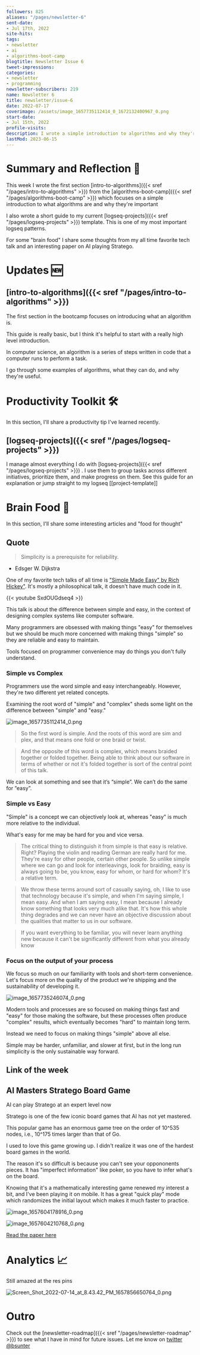 ```yaml
---
followers: 825
aliases: "/pages/newsletter-6"
sent-date:
- Jul 17th, 2022
site-hits: 
tags:
- newsletter
- ai
- algorithms-boot-camp
blogtitle: Newsletter Issue 6
tweet-impressions: 
categories:
- newsletter
- programming
newsletter-subscribers: 219
name: Newsletter 6
title: newsletter/issue-6
date: 2022-07-17
coverimage: /assets/image_1657735112414_0_1672132400967_0.png
start-date:
- Jul 15th, 2022
profile-visits: 
description: I wrote a simple introduction to algorithms and why they're important and a short guide to my current logseq-projects template.
lastMod: 2023-06-15
---
```

# Summary and Reflection 🤔

This week I wrote the first section [intro-to-algorithms]({{< sref "/pages/intro-to-algorithms" >}}) from the [algorithms-boot-camp]({{< sref "/pages/algorithms-boot-camp" >}}) which focuses on a simple introduction to what algorithms are and why they're important

I also wrote a short guide to my current [logseq-projects]({{< sref "/pages/logseq-projects" >}}) template. This is one of my most important logseq patterns.

For some "brain food" I share some thoughts from my all time favorite tech talk and an interesting paper on AI playing Stratego.

# Updates 🆕

## [intro-to-algorithms]({{< sref "/pages/intro-to-algorithms" >}})

The first section in the bootcamp focuses on introducing what an algorithm is.

This guide is really basic, but I think it's helpful to start with a really high level introduction.

In computer science, an algorithm is a series of steps written in code that a computer runs to perform a task.

I go through some examples of algorithms, what they can do, and why they're useful.

# Productivity Toolkit 🛠️

In this section, I'll share a productivity tip I've learned recently.

## [logseq-projects]({{< sref "/pages/logseq-projects" >}})

I manage almost everything I do with [logseq-projects]({{< sref "/pages/logseq-projects" >}}) . I use them to group tasks across different initiatives, prioritize them, and make progress on them. See this guide for an explanation or jump straight to my logseq [[project-template]]

# Brain Food 🧠

In this section, I'll share some interesting articles and "food for thought"

## Quote

> Simplicity is a prerequisite for reliability.

- Edsger W. Dijkstra

One of my favorite tech talks of all time is ["Simple Made Easy" by Rich Hickey"](https://github.com/matthiasn/talk-transcripts/blob/master/Hickey_Rich/SimpleMadeEasy.md). It's mostly a philosophical talk, it doesn't have much code in it.

{{< youtube SxdOUGdseq4 >}}

This talk is about the difference between simple and easy, in the context of designing complex systems like computer software.

Many programmers are obsessed with making things "easy" for themselves but we should be much more concerned with making things "simple" so they are reliable and easy to maintain.

Tools focused on programmer convenience may do things you don't fully understand.

### Simple vs Complex

Programmers use the word simple and easy interchangeably. However, they're two different yet related concepts.

Examining the root word of "simple" and "complex" sheds some light on the difference between "simple" and "easy."

![image_1657735112414_0.png](/assets/image_1657735112414_0_1672132400967_0.png)

> So the first word is simple. And the roots of this word are sim and plex, and that means one fold or one braid or twist.

> And the opposite of this word is complex, which means braided together or folded together. Being able to think about our software in terms of whether or not it's folded together is sort of the central point of this talk.

We can look at something and see that it’s “simple”. We can’t do the same for “easy”.

### Simple vs Easy

"Simple" is a concept we can objectively look at, whereas "easy" is much more relative to the individual.

What's easy for me may be hard for you and vice versa.

> The critical thing to distinguish it from simple is that easy is relative. Right? Playing the violin and reading German are really hard for me. They're easy for other people, certain other people. So unlike simple where we can go and look for interleavings, look for braiding, easy is always going to be, you know, easy for whom, or hard for whom? It's a relative term.

> We throw these terms around sort of casually saying, oh, I like to use that technology because it's simple, and when I'm saying simple, I mean easy. And when I am saying easy, I mean because I already know something that looks very much alike that. It's how this whole thing degrades and we can never have an objective discussion about the qualities that matter to us in our software.

> If you want everything to be familiar, you will never learn anything new because it can't be significantly different from what you already know

### Focus on the output of your process

We focus so much on our familiarity with tools and short-term convenience. Let's focus more on the quality of the product we're shipping and the sustainability of developing it.

![image_1657735246074_0.png](/assets/image_1657735246074_0_1672132643414_0.png)

Modern tools and processes are so focused on making things fast and "easy" for those making the software, but these processes often produce "complex" results, which eventually becomes "hard" to maintain long term.

Instead we need to focus on making things "simple" above all else.

Simple may be harder, unfamiliar, and slower at first, but in the long run simplicity is the only sustainable way forward.

## Link of the week

## AI Masters Stratego Board Game

AI can play Stratego at an expert level now

Stratego is one of the few iconic board games that AI has not yet mastered.

This popular game has an enormous game tree on the order of 10^535 nodes, i.e., 10^175 times larger than that of Go.

I used to love this game growing up. I didn't realize it was one of the hardest board games in the world.

The reason it's so difficult is because you can't see your oppononents pieces. It has "imperfect information" like poker, so you have to infer what's on the board.

Knowing that it's a mathematically interesting game renewed my interest a bit, and I've been playing it on mobile. It has a great "quick play" mode which randomizes the initial layout which makes it much faster to practice.

![image_1657604178916_0.png](/assets/image_1657604178916_0_1672132676533_0.png)

![image_1657604210768_0.png](/assets/image_1657604210768_0_1672132696353_0.png)

[Read the paper here](https://t.co/xXagujMfmw)

# Analytics 📈

Still amazed at the res pins

![Screen_Shot_2022-07-14_at_8.43.42_PM_1657856650764_0.png](/assets/Screen_Shot_2022-07-14_at_8.43.42_PM_1657856650764_0_1672132794501_0.png)

# Outro

Check out the [newsletter-roadmap]({{< sref "/pages/newsletter-roadmap" >}}) to see what I have in mind for future issues. Let me know on [twitter @bsunter](https://twitter.com)
